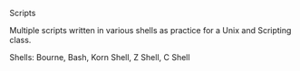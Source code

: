 Scripts

Multiple scripts written in various shells as practice for a Unix and Scripting class.

Shells: Bourne, Bash, Korn Shell, Z Shell, C Shell

